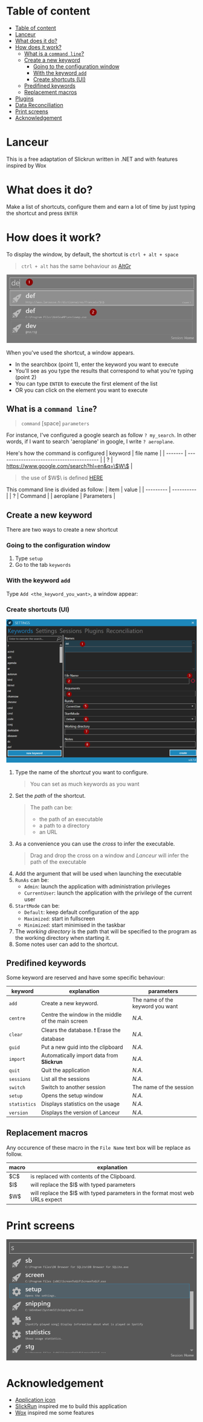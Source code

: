 # Table of content

- [Table of content](#table-of-content)
- [Lanceur](#lanceur)
- [What does it do?](#what-does-it-do)
- [How does it work?](#how-does-it-work)
  - [What is a `command line`?](#what-is-a-command-line)
  - [Create a new keyword](#create-a-new-keyword)
    - [Going to the configuration window](#going-to-the-configuration-window)
    - [With the keyword `add`](#with-the-keyword-add)
    - [Create shortcuts (UI)](#create-shortcuts-ui)
  - [Predifined keywords](#predifined-keywords)
  - [Replacement macros](#replacement-macros)
- [Plugins](/doc/pages/plugins.md)
- [Data Reconciliation](/doc/pages/data_reconciliation.md)
- [Print screens](#print-screens)
- [Acknowledgement](#acknowledgement)

# Lanceur
This is a free adaptation of Slickrun written in .NET and with features inspired by Wox

# What does it do?

Make a list of shortcuts, configure them and earn a lot of time by just typing the shortcut and press `ENTER`

# How does it work?

To display the window, by default, the shortcut is `ctrl + alt + space` 

> `ctrl + alt` has the same behaviour as [AltGr](https://en.wikipedia.org/wiki/AltGr_key)

![img](/doc/assets/Lanceur-UI_parts.png)

When you've used the shortcut, a window appears.
* In the searchbox (point 1), enter the keyword you want to execute
* You'll see as you type the results that correspond to what you're typing (point 2)
* You can type `ENTER` to execute the first element of the list
* OR you can click on the element you want to execute

## What is a `command line`?

> `command` [space] `parameters`

For instance, I've configured a google search as follow `? my_search`. In other words, if I want to search 'aeroplane' in google, I write `? aeroplane`.

Here's how the command is configured
| keyword | file name                                 |
| ------- | ----------------------------------------- |
| ?       | https://www.google.com/search?hl=en&q=\$W\$ |

> the use of \$W$\ is defined [HERE](#replacement-macros)

This command line is divided as follow:
| item      | value      |
| --------- | ---------- |
| ?         | Command    |
| aeroplane | Parameters |



## Create a new keyword

There are two ways to create a new shortcut

### Going to the configuration window

1. Type `setup`
2. Go to the tab `keywords`

### With the keyword `add`

Type `Add <the_keyword_you_want>`, a window appear:

### Create shortcuts (UI)

![img](/doc/assets/Lanceur-UI_add_keyword.png)

1. Type the name of the _shortcut_ you want to configure. 
    > You can set as much keywords as you want
2. Set the _path_ of the shortcut. 
    > The path can be:
    >  * the path of an executable
    >  * a path to a directory
    >  * an URL
3. As a convenience you can use the _cross_ to infer the executable.
    > Drag and drop the cross on a window and _Lanceur_ will infer the path of the executable
4. Add the argument that will be used when launching the executable
5. `RunAs` can be:
    * `Admin`: launch the application with administration privileges
    * `CurrentUser`: launch the application with the privilege of the current user
6. `StartMode` can be:
    * `Default`: keep default configuration of the app
    * `Maximized`: start in fullscreen
    * `Minimized`: start minimised in the taskbar
7. The _working directory_ is the path that will be specified to the program as the working directory when starting it.
8. Some notes user can add to the shortcut.

## Predifined keywords

Some keyword are reserved and have some specific behaviour:

| keyword      | explanation                                           | parameters                       |
| ------------ | ----------------------------------------------------- | -------------------------------- |
| `add`        | Create a new keyword.                                 | The name of the keyword you want |
| `centre`     | Centre the window in the middle of the main screen    | _N.A._                           |
| `clear`      | Clears the database. :exclamation: Erase the database | _N.A._                           |
| `guid`       | Put a new guid into the clipboard                     | _N.A._                           |
| `import`     | Automatically import data from __Slickrun__           | _N.A._                           |
| `quit`       | Quit the application                                  | _N.A._                           |
| `sessions`   | List all the sessions                                 | _N.A._                           |
| `switch`     | Switch to another session                             | The name of the session          |
| `setup`      | Opens the setup window                                | _N.A._                           |
| `statistics` | Displays statistics on the usage                      | _N.A._                           |
| `version`    | Displays the version of Lanceur                       | _N.A._                           |

## Replacement macros

Any occurence of these macro in the `File Name` text box will be replace as follow.

| macro | explanation                                                                      |
| ----- | -------------------------------------------------------------------------------- |
| \$C\$ | is replaced with contents of the Clipboard.                                      |
| \$I\$ | will replace the \$I\$ with typed parameters                                     |
| \$W\$ | will replace the \$I\$ with typed parameters in the format  most web URLs expect |


# Print screens

![img](/doc/assets/Lanceur.png)


# Acknowledgement
* [Application icon](https://fr.seaicons.com/le-lanceur-icone-2)
* [SlickRun](https://bayden.com/SlickRun/) inspired me to build this application
* [Wox](https://github.com/Wox-launcher/Wox) inspired me some features
